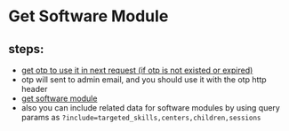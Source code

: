 # Get Software Module

## steps:

- [get otp to use it in next request (if otp is not existed or expired)](https://documenter.getpostman.com/view/12318086/2sA3Bt3pg1#7efa3ce6-4e19-4748-ae9f-af03d4e78d74)
- otp will sent to admin email, and you should use it with the otp http header
- [get software module](https://documenter.getpostman.com/view/12318086/2sA3Bt3pg1#6603756f-82a9-40a8-9e87-b79a4e25f191)
- also you can include related data for software modules by using query params as `?include=targeted_skills,centers,children,sessions`
